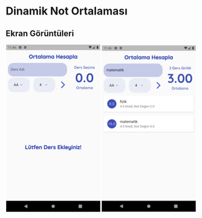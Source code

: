 # Dinamik Not Ortalaması

## Ekran Görüntüleri

<p float ="left">
<img src="images/ss/1.png" width="250" >
<img src="images/ss/2.png" width="250" >
</p>
